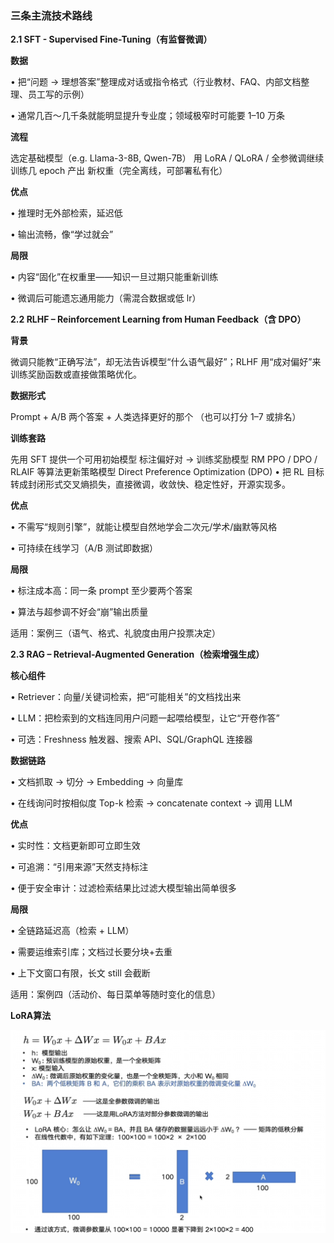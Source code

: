 ### 三条主流技术路线
**2.1 SFT - Supervised Fine-Tuning（有监督微调）**

**数据**

• 把“问题 → 理想答案”整理成对话或指令格式（行业教材、FAQ、内部文档整理、员工写的示例）

• 通常几百～几千条就能明显提升专业度；领域极窄时可能要 1–10 万条

**流程**

选定基础模型（e.g. Llama-3-8B, Qwen-7B）
用 LoRA / QLoRA / 全参微调继续训练几 epoch
产出 新权重（完全离线，可部署私有化）

**优点**

• 推理时无外部检索，延迟低

• 输出流畅，像“学过就会”

**局限**

• 内容“固化”在权重里——知识一旦过期只能重新训练

• 微调后可能遗忘通用能力（需混合数据或低 lr）


**2.2 RLHF – Reinforcement Learning from Human Feedback（含 DPO）**

**背景**

微调只能教“正确写法”，却无法告诉模型“什么语气最好”；RLHF 用“成对偏好”来训练奖励函数或直接做策略优化。

**数据形式**

Prompt + A/​B 两个答案 + 人类选择更好的那个
（也可以打分 1–7 或排名）

**训练套路**

先用 SFT 提供一个可用初始模型
标注偏好对 → 训练奖励模型 RM
PPO / DPO / RLAIF 等算法更新策略模型
Direct Preference Optimization (DPO)
• 把 RL 目标转成封闭形式交叉熵损失，直接微调，收敛快、稳定性好，开源实现多。

**优点**

• 不需写“规则引擎”，就能让模型自然地学会二次元/学术/幽默等风格

• 可持续在线学习（A/B 测试即数据）

**局限**

• 标注成本高：同一条 prompt 至少要两个答案

• 算法与超参调不好会“崩”输出质量

适用：案例三（语气、格式、礼貌度由用户投票决定）

**2.3 RAG – Retrieval-Augmented Generation（检索增强生成）**

**核心组件**

• Retriever：向量/关键词检索，把“可能相关”的文档找出来

• LLM：把检索到的文档连同用户问题一起喂给模型，让它“开卷作答”

• 可选：Freshness 触发器、搜索 API、SQL/GraphQL 连接器

**数据链路**

• 文档抓取 → 切分 → Embedding → 向量库

• 在线询问时按相似度 Top-k 检索 → concatenate context → 调用 LLM

**优点**

• 实时性：文档更新即可立即生效

• 可追溯：“引用来源”天然支持标注

• 便于安全审计：过滤检索结果比过滤大模型输出简单很多

**局限**

• 全链路延迟高（检索 + LLM）

• 需要运维索引库；文档过长要分块+去重

• 上下文窗口有限，长文 still 会截断

适用：案例四（活动价、每日菜单等随时变化的信息）

**LoRA算法**

![alt text](image-3.png)